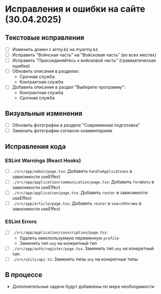 # Исправления и ошибки на сайте (30.04.2025)

## Текстовые исправления

- [ ] Изменить домен с army.kz на myarmy.kz
- [ ] Исправить "Войнская часть" на "Войсковая часть" (во всех местах)
- [ ] Исправить "Присоединяйтесь к войсковой часть" (грамматическая ошибка)
- [ ] Обновить описания в разделах:
  - Срочная служба
  - Контрактная служба
- [ ] Добавить описания в раздел "Выберите программу":
  - Контрактная служба
  - Срочная служба

## Визуальные изменения

- [ ] Обновить фотографии в разделе "Современная подготовка"
- [ ] Заменить фотографии согласно комментариям

## Исправления кода

### ESLint Warnings (React Hooks)
- [ ] `./src/app/admin/page.tsx`: Добавить `handleApplications` в зависимости useEffect
- [ ] `./src/app/application/communication/page.tsx`: Добавить `formData` в зависимости useEffect
- [ ] `./src/app/application/page.tsx`: Добавить `router` в зависимости useEffect
- [ ] `./src/app/article/page.tsx`: Добавить `router` и `searchParams` в зависимости useEffect

### ESLint Errors
- [ ] `./src/app/application/conscription/page.tsx`: 
  - Удалить неиспользуемую переменную `profile`
  - Заменить тип `any` на конкретный тип
- [ ] `./src/app/auth/register/page.tsx`: Заменить тип `any` на конкретный тип
- [ ] `./src/utils/api.ts`: Заменить типы `any` на конкретные типы

## В процессе
- Дополнительные задачи будут добавлены по мере необходимости

